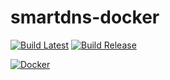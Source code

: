 # smartdns-docker
[![Build Latest](https://github.com/HMBSbige/smartdns-docker/actions/workflows/build-latest.yml/badge.svg)](https://github.com/HMBSbige/smartdns-docker/actions/workflows/build-latest.yml)
[![Build Release](https://github.com/HMBSbige/smartdns-docker/actions/workflows/build-release.yml/badge.svg)](https://github.com/HMBSbige/smartdns-docker/actions/workflows/build-release.yml)

[![Docker](https://img.shields.io/badge/smartdns-blue?label=Docker&logo=docker)](https://github.com/users/HMBSbige/packages/container/package/smartdns)
